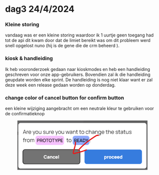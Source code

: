 # dag3 24/4/2024

### Kleine storing&#x20;

vandaag was er een kleine storing waardoor ik 1 uurtje geen toegang had tot de api dit kwam door dat de limiet bereikt was om dit probleem werd snell opgelost nuno (hij is de gene die de crm beheerd ).



### kiosk & handleiding&#x20;

Ik heb vooronderzoek gedaan naar kioskmodes en heb een handleiding geschreven voor onze app-gebruikers. Bovendien zal ik die handleiding geupdate worden elke sprint. De handleiding is nog niet klaar want er zal deze week een release gedaan worden op donderdag.

### change color of cancel button for confirm button

een kleine wijziging aangebracht om een neutrale kleur te gebruiken voor de confirmatieknop

<figure><img src="../.gitbook/assets/image (2) (1) (1).png" alt=""><figcaption></figcaption></figure>

